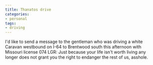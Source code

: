 ```yaml
---
title: Thanatos drive
categories:
- personal
tags:
- driving
---
```


I'd like to send a message to the gentleman who was driving a white Caravan westbound on I-64 to Brentwood south this afternoon with Missouri license 074 LGR: Just because your life isn't worth living any longer does not grant you the right to endanger the rest of us, asshole.
